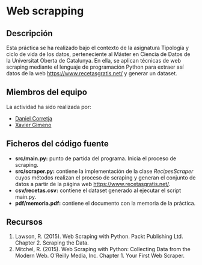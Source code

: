 # Web scrapping

## Descripción
Esta práctica se ha realizado bajo el contexto de la asignatura Tipología y ciclo de vida de los datos, perteneciente al Máster en Ciencia de Datos de la Universitat Oberta de Catalunya. En ella, se aplican técnicas de web scraping mediante el lenguaje de programación Python para extraer así datos de la web https://www.recetasgratis.net/ y generar un dataset.

## Miembros del equipo
La actividad ha sido realizada por:
- [Daniel Corretja](https://github.com/DaniCorretja)
- [Xavier Gimeno](https://github.com/XaviSGG)

## Ficheros del código fuente
- **src/main.py:** punto de partida del programa. Inicia el proceso de scraping.
- **src/scraper.py:** contiene la implementación de la clase _RecipesScraper_ cuyos métodos realizan el proceso de scraping y generan el conjunto de datos a partir de la página web https://www.recetasgratis.net/.
- **csv/recetas.csv:** contiene el dataset generado al ejecutar el script main.py.
- **pdf/memoria.pdf:** contiene el documento con la memoria de la práctica.

## Recursos
1.	Lawson, R. (2015). Web Scraping with Python. Packt Publishing Ltd. Chapter 2. Scraping the Data.
2.	Mitchel, R. (2015). Web Scraping with Python: Collecting Data from the Modern Web. O'Reilly Media, Inc. Chapter 1. Your First Web Scraper.
